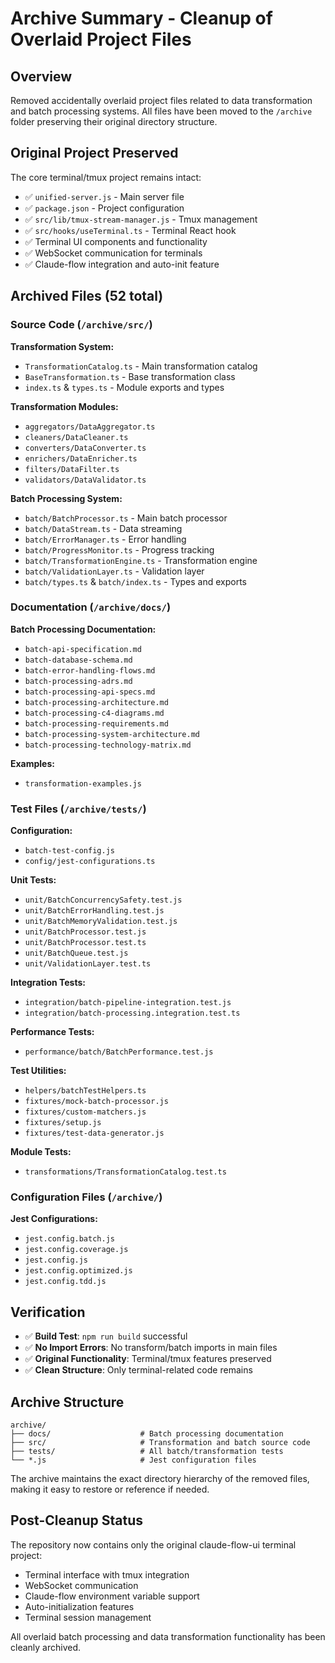 # Archive Summary - Cleanup of Overlaid Project Files

## Overview
Removed accidentally overlaid project files related to data transformation and batch processing systems. All files have been moved to the `/archive` folder preserving their original directory structure.

## Original Project Preserved
The core terminal/tmux project remains intact:
- ✅ `unified-server.js` - Main server file
- ✅ `package.json` - Project configuration
- ✅ `src/lib/tmux-stream-manager.js` - Tmux management
- ✅ `src/hooks/useTerminal.ts` - Terminal React hook
- ✅ Terminal UI components and functionality
- ✅ WebSocket communication for terminals
- ✅ Claude-flow integration and auto-init feature

## Archived Files (52 total)

### Source Code (`/archive/src/`)
**Transformation System:**
- `TransformationCatalog.ts` - Main transformation catalog
- `BaseTransformation.ts` - Base transformation class
- `index.ts` & `types.ts` - Module exports and types

**Transformation Modules:**
- `aggregators/DataAggregator.ts`
- `cleaners/DataCleaner.ts`
- `converters/DataConverter.ts`
- `enrichers/DataEnricher.ts`
- `filters/DataFilter.ts`
- `validators/DataValidator.ts`

**Batch Processing System:**
- `batch/BatchProcessor.ts` - Main batch processor
- `batch/DataStream.ts` - Data streaming
- `batch/ErrorManager.ts` - Error handling
- `batch/ProgressMonitor.ts` - Progress tracking
- `batch/TransformationEngine.ts` - Transformation engine
- `batch/ValidationLayer.ts` - Validation layer
- `batch/types.ts` & `batch/index.ts` - Types and exports

### Documentation (`/archive/docs/`)
**Batch Processing Documentation:**
- `batch-api-specification.md`
- `batch-database-schema.md`
- `batch-error-handling-flows.md`
- `batch-processing-adrs.md`
- `batch-processing-api-specs.md`
- `batch-processing-architecture.md`
- `batch-processing-c4-diagrams.md`
- `batch-processing-requirements.md`
- `batch-processing-system-architecture.md`
- `batch-processing-technology-matrix.md`

**Examples:**
- `transformation-examples.js`

### Test Files (`/archive/tests/`)
**Configuration:**
- `batch-test-config.js`
- `config/jest-configurations.ts`

**Unit Tests:**
- `unit/BatchConcurrencySafety.test.js`
- `unit/BatchErrorHandling.test.js`
- `unit/BatchMemoryValidation.test.js`
- `unit/BatchProcessor.test.js`
- `unit/BatchProcessor.test.ts`
- `unit/BatchQueue.test.js`
- `unit/ValidationLayer.test.ts`

**Integration Tests:**
- `integration/batch-pipeline-integration.test.js`
- `integration/batch-processing.integration.test.ts`

**Performance Tests:**
- `performance/batch/BatchPerformance.test.js`

**Test Utilities:**
- `helpers/batchTestHelpers.ts`
- `fixtures/mock-batch-processor.js`
- `fixtures/custom-matchers.js`
- `fixtures/setup.js`
- `fixtures/test-data-generator.js`

**Module Tests:**
- `transformations/TransformationCatalog.test.ts`

### Configuration Files (`/archive/`)
**Jest Configurations:**
- `jest.config.batch.js`
- `jest.config.coverage.js`
- `jest.config.js`
- `jest.config.optimized.js`
- `jest.config.tdd.js`

## Verification
- ✅ **Build Test**: `npm run build` successful
- ✅ **No Import Errors**: No transform/batch imports in main files
- ✅ **Original Functionality**: Terminal/tmux features preserved
- ✅ **Clean Structure**: Only terminal-related code remains

## Archive Structure
```
archive/
├── docs/                    # Batch processing documentation
├── src/                     # Transformation and batch source code
├── tests/                   # All batch/transformation tests
└── *.js                     # Jest configuration files
```

The archive maintains the exact directory hierarchy of the removed files, making it easy to restore or reference if needed.

## Post-Cleanup Status
The repository now contains only the original claude-flow-ui terminal project:
- Terminal interface with tmux integration
- WebSocket communication
- Claude-flow environment variable support
- Auto-initialization features
- Terminal session management

All overlaid batch processing and data transformation functionality has been cleanly archived.